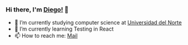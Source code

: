 ### Hi there, I'm [Diego!](https://dgop92-portfolio.herokuapp.com/) 👋

- 🔭 I’m currently studying computer science at [Universidad del Norte](https://www.uninorte.edu.co/)
- 🌱 I’m currently learning Testing in React 
- 📫 How to reach me: [Mail](mailto:inevaup@gmail.com)



